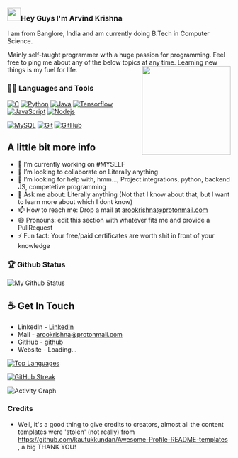 ### <img src="https://raw.githubusercontent.com/iampavangandhi/iampavangandhi/master/gifs/Hi.gif" width="30px">Hey Guys I'm Arvind Krishna
I am from Banglore, India and am currently doing B.Tech in Computer Science.

Mainly self-taught programmer with a huge passion for programming. Feel free to ping me about any of the below topics at any time.
Learning new things is my fuel for life.
<img align='right' src='https://user-images.githubusercontent.com/5713670/87202985-820dcb80-c2b6-11ea-9f56-7ec461c497c3.gif' width='200"'>

### 👨‍💻 Languages and Tools


[![C](https://img.shields.io/badge/-A8B9CC?style=flat&logo=c&logoColor=white&link=https://github.com/ArvindAROO/ArvindAROO)](https://github.com/ArvindAROO/ArvindAROO) 
[![Python](https://img.shields.io/badge/-Python-black?style=flat&logo=python&link=https://github.com/ArvindAROO/ArvindAROO)](https://github.com/ArvindAROO/ArvindAROO)
[![Java](https://img.shields.io/badge/Java-orange?style=flat&logo=java&logoColor=white&link=https://github.com/ArvindAROO/ArvindAROO)](https://github.com/ArvindAROO/ArvindAROO) 
[![Tensorflow](https://img.shields.io/badge/-Tensorflow-gray?style=flat&logo=tensorflow&link=https://github.com/ArvindAROO/ArvindAROO)](https://github.com/ArvindAROO/ArvindAROO) 
[![JavaScript](https://img.shields.io/badge/-JavaScript-black?style=flat&logo=javascript&link=https://github.com/ArvindAROO/ArvindAROO)](https://github.com/ArvindAROO/ArvindAROO) 
[![Nodejs](https://img.shields.io/badge/-Nodejs-black?style=flat&logo=Node.js&link=https://github.com/ArvindAROO/ArvindAROO)](https://github.com/ArvindAROO/ArvindAROO) 

[![MySQL](https://img.shields.io/badge/-MySQL-black?style=flat&logo=mysql&link=https://github.com/hritik5102)](https://github.com/ArvindAROO/ArvindAROO)
[![Git](https://img.shields.io/badge/-Git-black?style=flat&logo=git&link=https://github.com/hritik5102)](https://github.com/ArvindAROO/ArvindAROO)
[![GitHub](https://img.shields.io/badge/-GitHub-181717?style=flat&logo=github&link=https://github.com/hritik5102)](https://github.com/ArvindAROO/ArvindAROO)

## A little bit more info
- 🔭 I’m currently working on #MYSELF
- 👯 I’m looking to collaborate on Literally anything
- 🤔 I’m looking for help with, hmm..., Project integrations, python, backend JS, competetive programming
- 💬 Ask me about: Literally anything (Not that I know about that, but I want to learn more about which I dont know)
- 📫 How to reach me: Drop a mail at arookrishna@protonmail.com
- 😄 Pronouns: edit this section with whatever fits me and provide a PullRequest
- ⚡ Fun fact: Your free/paid certificates are worth shit in front of your knowledge

### 🏆 Github Status
![My Github Status](https://github-readme-stats.vercel.app/api?username=ArvindAROO&show_icons=true&theme=radical&line_height=33)


## ☕ Get In Touch
- LinkedIn - [LinkedIn](https://www.linkedin.com/in/aroo)
- Mail - arookrishna@protonmail.com
- GitHub - [github](https://github.com/ArvindAROO/)
- Website - Loading...

[![Top Languages](https://github-readme-stats.vercel.app/api/top-langs/?username=ArvindAROO&layout=compact&show_icons=true&theme=tokyonight)](https://github.com/DenverCoder1/github-readme-streak-stats)

[![GitHub Streak](https://github-readme-streak-stats.herokuapp.com/?user=ArvindAROO&theme=tokyonight)](https://github.com/DenverCoder1/github-readme-streak-stats)

<img alt="Activity Graph" src="https://activity-graph.herokuapp.com/graph?username=ArvindAROO&theme=github"/>

### Credits
- Well, it's a good thing to give credits to creators, almost all the content templates were 'stolen' (not really) from https://github.com/kautukkundan/Awesome-Profile-README-templates , a big THANK YOU!
